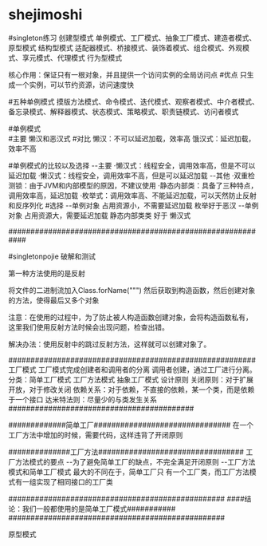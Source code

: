 # shejimoshi
#singleton练习
创建型模式
  单例模式、工厂模式、抽象工厂模式、建造者模式、原型模式
结构型模式
   适配器模式、桥接模式、装饰着模式、组合模式、外观模式、享元模式、代理模式
行为型模式

核心作用：保证只有一根对象，并且提供一个访问实例的全局访问点
#优点
只生成一个实例，可以节约资源，访问速度快

#五种单例模式   摸版方法模式、命令模式、迭代模式、观察者模式、中介者模式、备忘录模式、解释器模式、状态模式、策略模式、职责链模式、访问者模式



#单例模式  
    #主要
    懒汉和恶汉式
    #对比
    懒汉：不可以延迟加载，效率高
    饿汉式：延迟加载，效率不高

#单例模式的比较以及选择
--主要
    ·懒汉式：线程安全，调用效率高，但是不可以延迟加载
    ·懒汉式：线程安全，调用效率不高，但是可以延迟加载
--其他
    ·双重检测锁：由于JVM和内部模型的原因，不建议使用
    ·静态内部类：具备了三种特点，调用效率高，延迟加载
    ·枚举式：调用效率高、不能延迟加载，可以天然防止反射和反序列化
#选择
--单例对象  占用资源小，不需要延迟加载
        枚举好于恶汉
--单例对象 占用资源大，需要延迟加载
        静态内部类类 好于 懒汉式
        
############################################################

#singletonpojie
破解和测试

第一种方法使用的是反射

将文件的二进制流加入Class.forName(""")
然后获取到构造函数，然后创建对象的方法，使得最后又多个对象

注意：在使用的过程中，为了防止被人构造函数创建对象，会将构造函数私有，
这里我们使用反射方法时候会出现问题，检查出错。

解决办法：使用反射中的跳过反射方法，这样就可以创建对象了。


########################################################
工厂模式
    工厂模式完成创建者和调用者的分离
    调用者创建，通过工厂进行分离。
    分类：简单工厂模式
          工厂方法模式
          抽象工厂模式
    设计原则
          关闭原则：对于扩展开放，对于修改关闭
          依赖关系：对于依赖，不直接的依赖，某一个类，而是依赖于一个接口
          达米特法则：尽量少的与类发生关系
##########################################


#############简单工厂###############################
在一个工厂方法中增加的时候，需要代码，这样违背了开闭原则


##############工厂方法#################################
工厂方法模式的要点
--为了避免简单工厂的缺点，不完全满足开闭原则
--工厂方法模式和简单工厂模式 最大的不同在于，简单工厂只
有一个工厂类，而工厂方法模式有一组实现了相同接口的工厂类


#################################################
####结论：我们一般都使用的是简单工厂模式###########
#################################################


原型模式

















